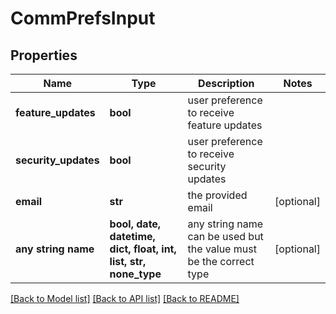 # CommPrefsInput


## Properties
Name | Type | Description | Notes
------------ | ------------- | ------------- | -------------
**feature_updates** | **bool** | user preference to receive feature updates | 
**security_updates** | **bool** | user preference to receive security updates | 
**email** | **str** | the provided email | [optional] 
**any string name** | **bool, date, datetime, dict, float, int, list, str, none_type** | any string name can be used but the value must be the correct type | [optional]

[[Back to Model list]](../README.md#documentation-for-models) [[Back to API list]](../README.md#documentation-for-api-endpoints) [[Back to README]](../README.md)


